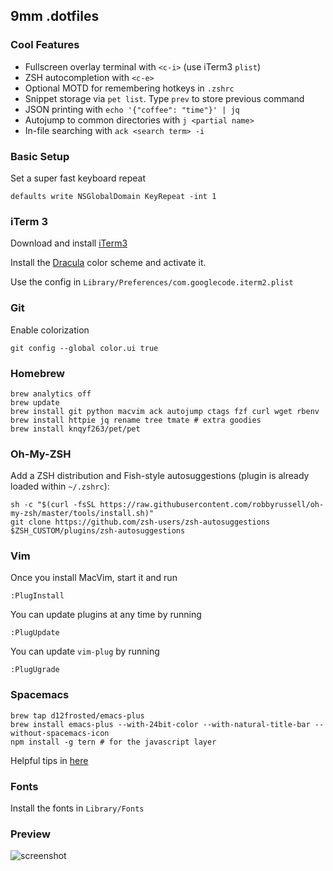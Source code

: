 ## 9mm .dotfiles

### Cool Features

* Fullscreen overlay terminal with `<c-i>` (use iTerm3 `plist`)
* ZSH autocompletion with `<c-e>`
* Optional MOTD for remembering hotkeys in `.zshrc`
* Snippet storage via `pet list`. Type `prev` to store previous command
* JSON printing with `echo '{"coffee": "time"}' | jq`
* Autojump to common directories with `j <partial name>`
* In-file searching with `ack <search term> -i`


### Basic Setup

Set a super fast keyboard repeat

    defaults write NSGlobalDomain KeyRepeat -int 1


### iTerm 3

Download and install [iTerm3](https://www.iterm2.com/version3.html)

Install the [Dracula](https://draculatheme.com/iterm/) color scheme and activate it.

Use the config in `Library/Preferences/com.googlecode.iterm2.plist`


### Git

Enable colorization

    git config --global color.ui true


### Homebrew

    brew analytics off
    brew update
    brew install git python macvim ack autojump ctags fzf curl wget rbenv
    brew install httpie jq rename tree tmate # extra goodies
    brew install knqyf263/pet/pet


### Oh-My-ZSH

Add a ZSH distribution and Fish-style autosuggestions (plugin is already loaded within `~/.zshrc`):

    sh -c "$(curl -fsSL https://raw.githubusercontent.com/robbyrussell/oh-my-zsh/master/tools/install.sh)"
    git clone https://github.com/zsh-users/zsh-autosuggestions $ZSH_CUSTOM/plugins/zsh-autosuggestions


### Vim

Once you install MacVim, start it and run

    :PlugInstall

You can update plugins at any time by running

    :PlugUpdate

You can update `vim-plug` by running

    :PlugUgrade


### Spacemacs

    brew tap d12frosted/emacs-plus
    brew install emacs-plus --with-24bit-color --with-natural-title-bar --without-spacemacs-icon
    npm install -g tern # for the javascript layer

Helpful tips in [here](https://elixirforum.com/t/spacemacs-general-discussion-blog-posts-wiki/109?source_topic_id=3191)


### Fonts

Install the fonts in `Library/Fonts`


### Preview

![screenshot](https://raw.github.com/9mm/dotfiles/master/screenshot.png)
